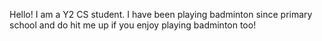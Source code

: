 Hello! I am a Y2 CS student. I have been playing badminton since primary school and do hit me up if you enjoy playing badminton too! 
